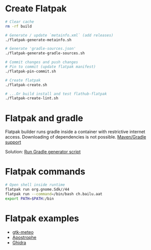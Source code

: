
# Create Flatpak

```bash
# Clear cache
rm -rf build

# Generate / update `metainfo.xml` (add releases)
./flatpak-generate-metainfo.sh

# Generate 'gradle-sources.json'
./flatpak-generate-gradle-sources.sh

# Commit changes and push changes
# Pin to commit (update flatpak manifest)
./flatpak-pin-commit.sh 

# Create flatpak
./flatpak-create.sh

# ...Or build install and test flathub-flatpak
./flatpak-create-lint.sh 
```

# Flatpak and gradle

Flatpak builder runs gradle inside a container with restrictive internet access.
Downloading of dependencies is not possible.
[Maven/Gradle support](https://github.com/flatpak/flatpak-builder-tools/issues/37)

Solution:
[Run Gradle generator script](https://github.com/flatpak/flatpak-builder-tools/pull/276)

# Flatpak commands

```bash
# Open shell inside runtime
flatpak run org.gnome.Sdk//44
flatpak run --command=/bin/bash ch.bailu.aat
export PATH=$PATH:/bin
```

# Flatpak examples

- [gtk-meteo](https://github.com/bailuk/gtk-meteo/blob/main/flatpak/README.md)
- [Apostrophe](https://github.com/flathub/org.gnome.gitlab.somas.Apostrophe/blob/master/org.gnome.gitlab.somas.Apostrophe.json)
- [Ghidra](https://github.com/flathub/org.ghidra_sre.Ghidra)
